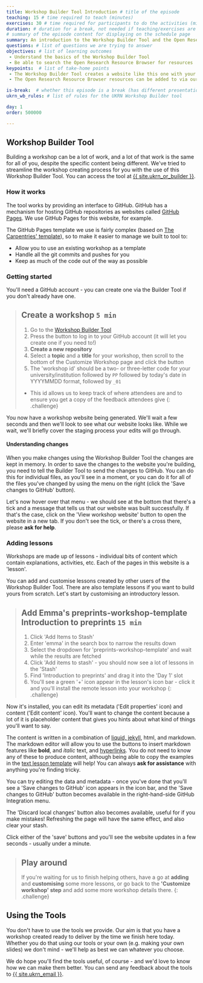 ```yaml
---
title: Workshop Builder Tool Introduction # title of the episode
teaching: 15 # time required to teach (minutes)
exercises: 30 # time required for participants to do the activities (minutes)
duration: # duration for a break, not needed if teaching/exercises are present (minutes)
# summary of the episode content for displaying on the schedule page
summary: An introduction to the Workshop Builder Tool and the Open Research Resource Browser, including a short exercise where you'll set up your own workshop website.
questions: # list of questions we are trying to answer
objectives: # list of learning outcomes
 - Understand the basics of the Workshop Builder Tool
 - Be able to search the Open Research Resource Browser for resources
keypoints:  # list of take-home points
 - The Workshop Builder Tool creates a website like this one with your content
 - The Open Research Resource Browser resources can be added to via our Google Sheets document

is-break:  # whether this episode is a break (has different presentation)
ukrn_wb_rules: # list of rules for the UKRN Workshop Builder tool

day: 1
order: 500000

---
```


## Workshop Builder Tool

Building a workshop can be a lot of work, and a lot of that work is the same for all of you, despite the specific content being different.
We've tried to streamline the workshop creating process for you with the use of this Workshop Builder Tool.
You can access the tool at <a href="{{ site.ukrn_or_builder }}" target="_blank">{{ site.ukrn_or_builder }}</a>.

### How it works

The tool works by providing an interface to GitHub.
GitHub has a mechanism for hosting GitHub repositories as websites called [GitHub Pages](https://pages.github.com/).
We use GitHub Pages for this website, for example.

The GitHub Pages template we use is fairly complex (based on [The Carpentries' template](https://carpentries.org/)), so to make it easier to manage we built to tool to:
* Allow you to use an existing workshop as a template
* Handle all the git commits and pushes for you
* Keep as much of the code out of the way as possible

### Getting started

You'll need a GitHub account - you can create one via the Builder Tool if you don't already have one.

> ## Create a workshop `5 min`
> 1. Go to the <a href="{{ site.ukrn_or_builder }}" target="_blank">Workshop Builder Tool</a>
> 2. Press the button to log in to your GitHub account (it will let you create one if you need to!)
> 3. **Create a new repository**
> 4. Select a **topic** and a **title** for your workshop, then scroll to the bottom of the Customize Workshop page and click the button
> 5. The 'workshop id' should be a two- or three-letter code for your university/institution followed by `PP` followed by today's date in YYYYMMDD format, followed by `_01`
>   * This id allows us to keep track of where attendees are and to ensure you get a copy of the feedback attendees give
{: .challenge}

You now have a workshop website being generated.
We'll wait a few seconds and then we'll look to see what our website looks like.
While we wait, we'll briefly cover the staging process your edits will go through.

#### Understanding changes
When you make changes using the Workshop Builder Tool the changes are kept in memory.
In order to save the changes to the website you're building, you need to tell the Builder Tool to send the changes to GitHub.
You can do this for individual files, as you'll see in a moment, or you can do it for all of the files you've changed by using the menu on the right (click the 'Save changes to GitHub' button).

Let's now hover over that menu - we should see at the bottom that there's a tick and a message that tells us that our website was built successfully.
If that's the case, click on the 'View workshop website' button to open the website in a new tab.
If you don't see the tick, or there's a cross there, please **ask for help**.

### Adding lessons
Workshops are made up of lessons - individual bits of content which contain explanations, activities, etc.
Each of the pages in this website is a 'lesson'.

You can add and customise lessons created by other users of the Workshop Builder Tool.
There are also template lessons if you want to build yours from scratch.
Let's start by customising an introductory lesson.

> ## Add Emma's preprints-workshop-template Introduction to preprints `15 min`
> 1. Click 'Add Items to Stash'
> 2. Enter 'emma' in the search box to narrow the results down
> 3. Select the dropdown for 'preprints-workshop-template' and wait while the results are fetched
> 4. Click 'Add items to stash' - you should now see a lot of lessons in the 'Stash'
> 5. Find 'Introduction to preprints' and drag it into the 'Day 1' slot
> 6. You'll see a green '+' icon appear in the lesson's icon bar - click it and you'll install the remote lesson into your workshop
{: .challenge}

Now it's installed, you can edit its metadata ('Edit properties' icon) and content ('Edit content' icon).
You'll want to change the content because a lot of it is placeholder content that gives you hints about what kind of things you'll want to say.

The content is written in a combination of [liquid, jekyll](https://devhints.io/jekyll), html, and markdown.
The markdown editor will allow you to use the buttons to insert markdown features like **bold**, and _italic_ text, and [hyperlinks](https://example.com/).
You do not need to know any of these to produce content, although being able to copy the examples in the [text lesson template](https://ukrn-open-research.github.io/ukrn-wb-lesson-templates/text-lesson/index.html) will help!
You can always **ask for assistance** with anything you're finding tricky.

You can try editing the data and metadata - once you've done that you'll see a 'Save changes to GitHub' icon appears in the icon bar, and the 'Save changes to GitHub' button becomes available in the right-hand-side GitHub Integration menu.

The 'Discard local changes' button also becomes available, useful for if you make mistakes!
Refreshing the page will have the same effect, and also clear your stash.

Click either of the 'save' buttons and you'll see the website updates in a few seconds - usually under a minute.

> ## Play around
> If you're waiting for us to finish helping others, have a go at **adding** and **customising** some more lessons, or go back to the **'Customize workshop' step** and add some more workshop details there.
{: .challenge}

## Using the Tools

You don't have to use the tools we provide.
Our aim is that you have a workshop created ready to deliver by the time we finish here today.
Whether you do that using our tools or your own (e.g. making your own slides) we don't mind - we'll help as best we can whatever you choose.

We do hope you'll find the tools useful, of course - and we'd love to know how we can make them better.
You can send any feedback about the tools to <a href="mailto:{{ site.ukrn_email }}?Subject=UKRN Open Research Tools">{{ site.ukrn_email }}</a>.
